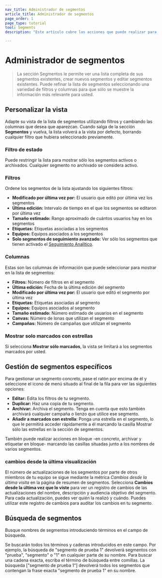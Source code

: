 ```yaml
---
nav_title: Administrador de segmentos
article_title: Administrador de segmentos
page_order: 1
page_type: tutorial
tool: Segments
description: "Este artículo cubre las acciones que puede realizar para gestionar sus segmentos, como filtrar una lista de segmentos, crear segmentos y editar segmentos."

---
```


# Administrador de segmentos

> La sección Segmentos le permite ver una lista completa de sus segmentos existentes, crear nuevos segmentos y editar segmentos existentes. Puede refinar la lista de segmentos seleccionando una variedad de filtros y columnas para que sólo se muestre la información más relevante para usted.



## Personalizar la vista

Adapte su vista de la lista de segmentos utilizando filtros y cambiando las columnas que desea que aparezcan. Cuando salga de la sección **Segmentos** y vuelva, la lista volverá a la vista por defecto, borrando cualquier filtro que hubiera seleccionado previamente.

### Filtro de estado

Puede restringir la lista para mostrar sólo los segmentos activos o archivados. Cualquier segmento no archivado se considera activo.

### Filtros

Ordene los segmentos de la lista ajustando los siguientes filtros:
- **Modificado por última vez por:** El usuario que editó por última vez los segmentos
- **Última edición:** Intervalo de tiempo en el que los segmentos se editaron por última vez
- **Tamaño estimado:** Rango aproximado de cuántos usuarios hay en los segmentos
- **Etiquetas:** Etiquetas asociadas a los segmentos
- **Equipos:** Equipos asociados a los segmentos
- **Solo segmentos de seguimiento avanzado:** Ver sólo los segmentos que tienen activado el [Seguimiento Analítico]({{site.baseurl}}/user_guide/data_and_analytics/tracking/segment_analytics_tracking#segment-analytics-tracking).

### Columnas

Estas son las columnas de información que puede seleccionar para mostrar en la lista de segmentos:
- **Filtros:** Número de filtros en el segmento
- **Última edición:** Fecha de la última edición del segmento
- **Modificado por última vez por:** El usuario que editó el segmento por última vez
- **Etiquetas:** Etiquetas asociadas al segmento
- **Equipos:** Equipos asociados al segmento
- **Tamaño estimado:** Número estimado de usuarios en el segmento
- **Canvas:** Número de lonas que utilizan el segmento
- **Campañas:** Número de campañas que utilizan el segmento

### Mostrar solo marcados con estrellas

Si selecciona **Mostrar sólo marcados**, la vista se limitará a los segmentos marcados por usted.

## Gestión de segmentos específicos



Para gestionar un segmento concreto, pase el ratón por encima de él y seleccione el icono de menú situado al final de la fila para ver las siguientes opciones:
- **Editar:** Edita los filtros de tu segmento.
- **Duplicar:** Haz una copia de tu segmento.
- **Archivar:** Archiva el segmento. Tenga en cuenta que esto también archivará cualquier campaña o lienzo que utilice ese segmento.
- **Añadir a marcados con estrella:** Ponga una estrella en el segmento, lo que le permitirá acceder rápidamente a él marcando la casilla Mostrar sólo las estrellas en la sección de segmentos.
 
También puede realizar acciones en bloque -en concreto, archivar y etiquetar en bloque- marcando las casillas situadas junto a los nombres de varios segmentos.



### cambios desde la última visualización

El número de actualizaciones de los segmentos por parte de otros miembros de tu equipo se sigue mediante la métrica *Cambios desde la última visita* en la página de resumen de segmentos. Selecciona **Cambios desde la última vez que lo viste** para ver un registro de cambios de las actualizaciones del nombre, descripción y audiencia objetivo del segmento. Para cada actualización, puedes ver quién la realizó y cuándo. Puedes utilizar este registro de cambios para auditar los cambios en tu segmento.

## Búsqueda de segmentos
Busque nombres de segmentos introduciendo términos en el campo de búsqueda. 

Se buscarán todos los términos y cadenas introducidos en este campo. Por ejemplo, la búsqueda de "segmento de prueba 1" devolverá segmentos con "prueba", "segmento" o "1" en cualquier parte de su nombre. Para buscar una cadena exacta, escriba el término de búsqueda entre comillas. La búsqueda ["segmento de prueba 1"] devolverá todos los segmentos que contengan la frase exacta "segmento de prueba 1" en su nombre.



